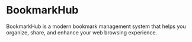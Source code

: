 # BookmarkHub

BookmarkHub is a modern bookmark management system that helps you organize, share, and enhance your web browsing experience.